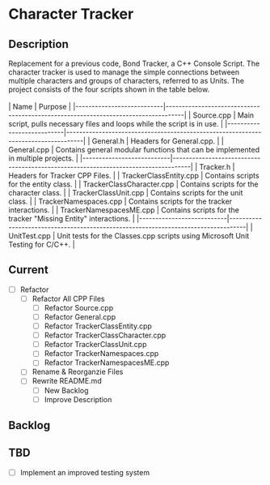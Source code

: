 # Character Tracker
## Description
Replacement for a previous code, Bond Tracker, a C++ Console Script.
The character tracker is used to manage the simple connections between multiple characters and groups of characters, referred to as Units.
The project consists of the four scripts shown in the table below.
<br> <br>
| Name                      | Purpose                                                                           |
|---------------------------|-----------------------------------------------------------------------------------|
| Source.cpp                | Main script, pulls necessary files and loops while the script is in use.          |
|---------------------------|-----------------------------------------------------------------------------------|
| General.h                 | Headers for General.cpp.                                                          |
| General.cpp               | Contains general modular functions that can be implemented in multiple projects.  |
|---------------------------|-----------------------------------------------------------------------------------|
| Tracker.h                 | Headers for Tracker CPP Files.                                                    |
| TrackerClassEntity.cpp    | Contains scripts for the entity class.                                            |
| TrackerClassCharacter.cpp | Contains scripts for the character class.                                         |
| TrackerClassUnit.cpp      | Contains scripts for the unit class.                                              |
| TrackerNamespaces.cpp     | Contains scripts for the tracker interactions.                                    |
| TrackerNamespacesME.cpp   | Contains scripts for the tracker "Missing Entity" interactions.                   |
|---------------------------|-----------------------------------------------------------------------------------|
| UnitTest.cpp              | Unit tests for the Classes.cpp scripts using Microsoft Unit Testing for C/C++.    |

## Current
- [ ] Refactor
	- [ ] Refactor All CPP Files
		- [ ] Refactor Source.cpp
		- [ ] Refactor General.cpp
		- [ ] Refactor TrackerClassEntity.cpp 
		- [ ] Refactor TrackerClassCharacter.cpp
		- [ ] Refactor TrackerClassUnit.cpp
		- [ ] Refactor TrackerNamespaces.cpp
		- [ ] Refactor TrackerNamespacesME.cpp
	- [ ] Rename & Reorganzie Files
	- [ ] Rewrite README.md
		- [ ] New Backlog
		- [ ] Improve Description

## Backlog


## TBD
- [ ] Implement an improved testing system
